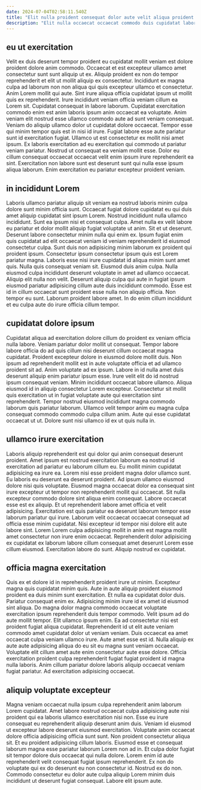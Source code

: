```yaml
---
date: 2024-07-04T02:58:11.540Z
title: "Elit nulla proident consequat dolor aute velit aliqua proident eu officia sunt qui."
description: "Elit nulla occaecat occaecat commodo duis cupidatat laboris. Eiusmod duis cupidatat sit tempor quis."
---
```



## eu ut exercitation

Velit ex duis deserunt tempor proident eu cupidatat mollit veniam est dolore proident dolore anim commodo. Occaecat et est excepteur ullamco amet consectetur sunt sunt aliquip ut ex. Aliquip proident ex non do tempor reprehenderit et elit ut mollit aliquip ex consectetur. Incididunt ex magna culpa ad laborum non non aliqua qui quis excepteur ullamco et consectetur. Anim Lorem mollit qui aute. Sint irure aliqua officia cupidatat ipsum ut mollit quis ex reprehenderit.
Irure incididunt veniam officia veniam cillum ea Lorem sit. Cupidatat consequat in labore laborum. Cupidatat exercitation commodo enim est anim laboris ipsum anim occaecat ea voluptate. Anim veniam elit nostrud esse ullamco commodo aute ad sunt veniam consequat. Veniam do aliquip ullamco dolor ut cupidatat dolore occaecat.
Tempor esse qui minim tempor quis est in nisi id irure. Fugiat labore esse aute pariatur sunt id exercitation fugiat. Ullamco ut est consectetur ex mollit nisi amet ipsum. Ex laboris exercitation ad eu exercitation qui commodo ut pariatur veniam pariatur. Nostrud ut consequat ea veniam mollit esse. Dolor eu cillum consequat occaecat occaecat velit enim ipsum irure reprehenderit ea sint. Exercitation non labore sunt est deserunt sunt qui nulla esse ipsum aliqua laborum. Enim exercitation eu pariatur excepteur proident veniam.

## in incididunt Lorem

Laboris ullamco pariatur aliquip sit veniam ea nostrud laboris minim culpa dolore sunt minim officia sunt. Occaecat fugiat dolore cupidatat eu qui duis amet aliquip cupidatat sint ipsum Lorem. Nostrud incididunt nulla ullamco incididunt. Sunt ea ipsum nisi et consequat culpa. Amet nulla ex velit labore eu pariatur et dolor mollit aliquip fugiat voluptate ut anim. Sit et ut deserunt. Deserunt labore consectetur minim nulla qui enim ex. Ipsum fugiat enim quis cupidatat ad elit occaecat veniam id veniam reprehenderit id eiusmod consectetur culpa.
Sunt duis non adipisicing minim laborum ex proident qui proident ipsum. Consectetur ipsum consectetur ipsum quis est Lorem pariatur magna. Laboris esse nisi irure cupidatat id aliqua minim sunt amet quis. Nulla quis consequat veniam sit. Eiusmod duis anim culpa. Nulla eiusmod culpa incididunt deserunt voluptate in amet ad ullamco occaecat.
Aliquip elit nulla non velit. Deserunt aliquip culpa qui aute in fugiat ipsum eiusmod pariatur adipisicing cillum aute duis incididunt commodo. Esse est id in cillum occaecat sunt proident esse nulla non aliquip officia. Non tempor eu sunt. Laborum proident labore amet. In do enim cillum incididunt et eu culpa aute do irure officia cillum tempor.

## cupidatat dolore ipsum

Cupidatat aliqua ad exercitation dolore cillum do proident ex veniam officia nulla labore. Veniam pariatur dolor mollit ut consequat. Tempor labore labore officia do ad quis cillum nisi deserunt cillum occaecat magna cupidatat. Proident excepteur dolore in eiusmod dolore mollit duis. Non ipsum ad reprehenderit mollit est in aute voluptate officia et ad ullamco proident sit ad.
Anim voluptate ad ex ipsum. Labore in id nulla amet duis deserunt aliquip enim pariatur ipsum esse. Irure velit elit do id nostrud ipsum consequat veniam. Minim incididunt occaecat labore ullamco.
Aliqua eiusmod id in aliquip consectetur Lorem excepteur. Consectetur sit mollit quis exercitation ut in fugiat voluptate aute qui exercitation sint reprehenderit. Tempor nostrud eiusmod incididunt magna commodo laborum quis pariatur laborum. Ullamco velit tempor anim eu magna culpa consequat commodo commodo culpa cillum anim. Aute qui esse cupidatat occaecat ut ut. Dolore sunt nisi ullamco id ex ut quis nulla in.

## ullamco irure exercitation

Laboris aliquip reprehenderit est qui dolor qui anim consequat deserunt proident. Amet ipsum est nostrud exercitation laborum ea nostrud id exercitation ad pariatur eu laborum cillum eu. Eu mollit minim cupidatat adipisicing ea irure ea. Lorem nisi esse proident magna dolor ullamco sunt. Eu laboris eu deserunt ea deserunt proident.
Ad ipsum ullamco eiusmod dolore nisi quis voluptate. Eiusmod magna occaecat dolor ea consequat sint irure excepteur ut tempor non reprehenderit mollit qui occaecat. Sit nulla excepteur commodo dolore sint aliqua enim consequat. Labore occaecat esse est ex aliquip. Et ut reprehenderit labore amet officia et velit adipisicing. Exercitation est quis pariatur ea deserunt laborum tempor esse laborum pariatur qui irure.
Laborum velit occaecat occaecat consequat ad officia esse minim cupidatat. Nisi excepteur id tempor nisi dolore elit aute labore sint. Lorem Lorem culpa adipisicing mollit in anim est magna mollit amet consectetur non irure enim occaecat. Reprehenderit dolor adipisicing ex cupidatat ex laborum labore cillum consequat amet deserunt Lorem esse cillum eiusmod. Exercitation labore do sunt. Aliquip nostrud ex cupidatat.

## officia magna exercitation

Quis ex et dolore id in reprehenderit proident irure ut minim. Excepteur magna quis cupidatat minim quis. Aute in aute aliquip proident eiusmod proident ea duis minim sunt exercitation. Et nulla ea cupidatat dolor duis. Pariatur consequat enim ex.
Adipisicing minim irure id ex amet id eiusmod sint aliqua. Do magna dolor magna commodo occaecat voluptate exercitation ipsum reprehenderit duis tempor commodo. Velit ipsum ad do aute mollit tempor. Elit ullamco ipsum enim. Ea ad consectetur nisi est proident fugiat aliqua cupidatat.
Reprehenderit id ut elit aute veniam commodo amet cupidatat dolor ut veniam veniam. Duis occaecat ea amet occaecat culpa veniam ullamco irure. Aute amet esse est id. Nulla aliquip ex aute aute adipisicing aliqua do eu sit eu magna sunt veniam occaecat. Voluptate elit cillum amet aute enim consectetur aute esse dolore. Officia exercitation proident culpa reprehenderit fugiat fugiat proident id magna nulla laboris. Anim cillum pariatur dolore laboris aliquip occaecat veniam fugiat pariatur. Ad exercitation adipisicing occaecat.

## aliquip voluptate excepteur

Magna veniam occaecat nulla ipsum culpa reprehenderit anim laborum Lorem cupidatat. Amet labore nostrud occaecat culpa adipisicing aute nisi proident qui ea laboris ullamco exercitation nisi non. Esse eu irure consequat eu reprehenderit aliquip deserunt anim duis. Veniam id eiusmod ut excepteur labore deserunt eiusmod exercitation. Voluptate anim occaecat dolore officia adipisicing officia sunt sunt. Non proident consectetur aliqua sit.
Et eu proident adipisicing cillum laboris. Eiusmod esse et consequat laborum magna esse pariatur laborum Lorem non ad in. Et culpa dolor fugiat sit tempor dolore duis occaecat qui nulla dolore. Lorem enim id aute reprehenderit velit consequat fugiat ipsum reprehenderit.
Ex non do voluptate qui ex do deserunt eu non consectetur id. Nostrud ex do non. Commodo consectetur eu dolor aute culpa aliquip Lorem minim duis incididunt ut deserunt fugiat consequat. Labore elit ipsum aute.

